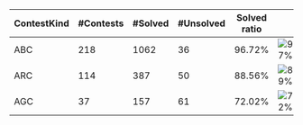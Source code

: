 | ContestKind | #Contests | #Solved | #Unsolved | Solved ratio | |
| - | - | - | - | - | - |
| ABC | 218 | 1062 | 36 | 96.72% | ![97%](https://progress-bar.dev/97?title=Solved) |
| ARC | 114 | 387 | 50 | 88.56% | ![89%](https://progress-bar.dev/89?title=Solved) |
| AGC | 37 | 157 | 61 | 72.02% | ![72%](https://progress-bar.dev/72?title=Solved) |
